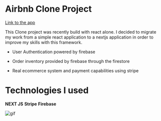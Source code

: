 # Airbnb Clone Project

[Link to the app](https://amazon-clone-project-donovan.vercel.app/)

This Clone project was recently build with react alone. I decided to migrate my work from a simple react application to a nextjs application in order to improve my skills with this framework.

- User Authentication powered by firebase

- Order inventory provided by firebase through the firestore

- Real ecommerce system and payment capabilities using stripe

# Technologies I used

**NEXT JS**
**Stripe**
**Firebase**

![gif](https://media.giphy.com/media/l2QDSKSkhqITBLYBy/giphy.gif)
